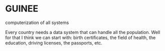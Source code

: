 # GUINEE
computerization of all systems

Every country needs a data system that can handle all the population.
Well for that I think we can start with:
birth certificates,
the field of health,
the education,
driving licenses,
the passports,
etc.
